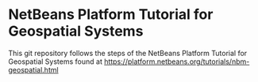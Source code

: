 # NetBeans Platform Tutorial for Geospatial Systems

This git repository follows the steps of the NetBeans Platform Tutorial for Geospatial Systems found at https://platform.netbeans.org/tutorials/nbm-geospatial.html
